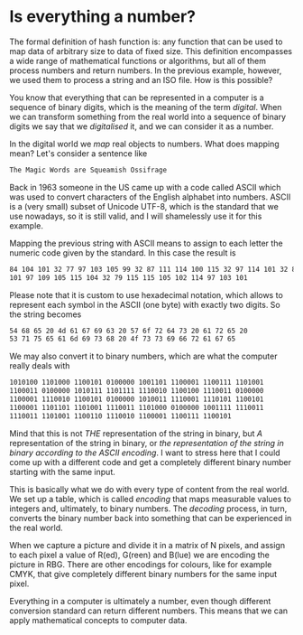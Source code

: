 # Is everything a number?


The formal definition of hash function is: any function that can be used to map data of arbitrary size to data of fixed size. This definition encompasses a wide range of mathematical functions or algorithms, but all of them process numbers and return numbers. In the previous example, however, we used them to process a string and an ISO file. How is this possible?

You know that everything that can be represented in a computer is a sequence of binary digits, which is the meaning of the term _digital_. When we can transform something from the real world into a sequence of binary digits we say that we _digitalised_ it, and we can consider it as a number.

In the digital world we _map_ real objects to numbers. What does mapping mean? Let's consider a sentence like

``` txt
The Magic Words are Squeamish Ossifrage
```

Back in 1963 someone in the US came up with a code called ASCII which was used to convert characters of the English alphabet into numbers. ASCII is a (very small) subset of Unicode UTF-8, which is the standard that we use nowadays, so it is still valid, and I will shamelessly use it for this example.

Mapping the previous string with ASCII means to assign to each letter the numeric code given by the standard. In this case the result is

``` txt
84 104 101 32 77 97 103 105 99 32 87 111 114 100 115 32 97 114 101 32 83 113 117
101 97 109 105 115 104 32 79 115 115 105 102 114 97 103 101
```

Please note that it is custom to use hexadecimal notation, which allows to represent each symbol in the ASCII (one byte) with exactly two digits. So the string becomes

``` txt
54 68 65 20 4d 61 67 69 63 20 57 6f 72 64 73 20 61 72 65 20
53 71 75 65 61 6d 69 73 68 20 4f 73 73 69 66 72 61 67 65
```

We may also convert it to binary numbers, which are what the computer really deals with

``` txt
1010100 1101000 1100101 0100000 1001101 1100001 1100111 1101001
1100011 0100000 1010111 1101111 1110010 1100100 1110011 0100000
1100001 1110010 1100101 0100000 1010011 1110001 1110101 1100101
1100001 1101101 1101001 1110011 1101000 0100000 1001111 1110011
1110011 1101001 1100110 1110010 1100001 1100111 1100101
```

Mind that this is not _THE_ representation of the string in binary, but _A_ representation of the string in binary, or *the representation of the string in binary according to the ASCII encoding*. I want to stress here that I could come up with a different code and get a completely different binary number starting with the same input.

This is basically what we do with every type of content from the real world. We set up a table, which is called _encoding_ that maps measurable values to integers and, ultimately, to binary numbers. The _decoding_ process, in turn, converts the binary number back into something that can be experienced in the real world.

When we capture a picture and divide it in a matrix of N pixels, and assign to each pixel a value of R(ed), G(reen) and B(lue) we are encoding the picture in RBG. There are other encodings for colours, like for example CMYK, that give completely different binary numbers for the same input pixel.

Everything in a computer is ultimately a number, even though different conversion standard can return different numbers. This means that we can apply mathematical concepts to computer data.

